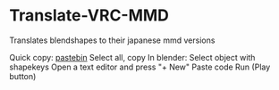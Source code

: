 # Translate-VRC-MMD
Translates blendshapes to their japanese mmd versions


Quick copy: [pastebin](https://pastebin.com/raw/zk2krXFW)
Select all, copy
In blender:
Select object with shapekeys
Open a text editor and press "+ New"
Paste code
Run (Play button)
